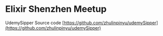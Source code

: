 Elixir Shenzhen Meetup
===

UdemySipper Source code [https://github.com/zhulinpinyu/udemySipper](https://github.com/zhulinpinyu/udemySipper)

